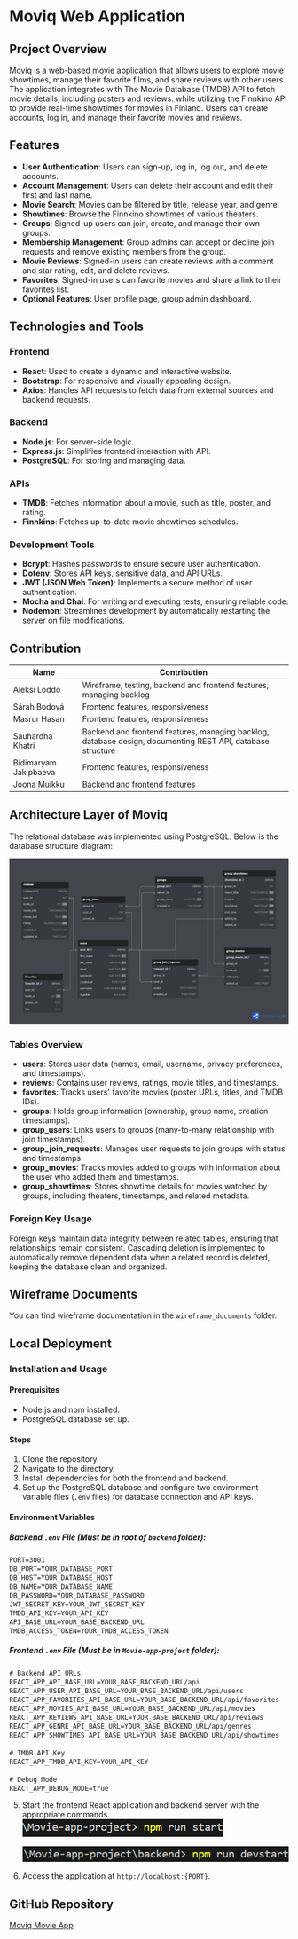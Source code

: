 # Moviq Web Application

## Project Overview

Moviq is a web-based movie application that allows users to explore movie showtimes, manage their favorite films, and share reviews with other users. The application integrates with The Movie Database (TMDB) API to fetch movie details, including posters and reviews. while utilizing the Finnkino API to provide real-time showtimes for movies in Finland. Users can create accounts, log in, and manage their favorite movies and reviews.

## Features

- **User Authentication**: Users can sign-up, log in, log out, and delete accounts.
- **Account Management**: Users can delete their account and edit their first and last name.
- **Movie Search**: Movies can be filtered by title, release year, and genre.
- **Showtimes**: Browse the Finnkino showtimes of various theaters.
- **Groups**: Signed-up users can join, create, and manage their own groups.
- **Membership Management**: Group admins can accept or decline join requests and remove existing members from the group.
- **Movie Reviews**: Signed-in users can create reviews with a comment and star rating, edit, and delete reviews.
- **Favorites**: Signed-in users can favorite movies and share a link to their favorites list.
- **Optional Features**: User profile page, group admin dashboard.

## Technologies and Tools

### Frontend

- **React**: Used to create a dynamic and interactive website.
- **Bootstrap**: For responsive and visually appealing design.
- **Axios**: Handles API requests to fetch data from external sources and backend requests.

### Backend

- **Node.js**: For server-side logic.
- **Express.js**: Simplifies frontend interaction with API.
- **PostgreSQL**: For storing and managing data.

### APIs

- **TMDB**: Fetches information about a movie, such as title, poster, and rating.
- **Finnkino**: Fetches up-to-date movie showtimes schedules.

### Development Tools

- **Bcrypt**: Hashes passwords to ensure secure user authentication.
- **Dotenv**: Stores API keys, sensitive data, and API URLs.
- **JWT (JSON Web Token)**: Implements a secure method of user authentication.
- **Mocha and Chai**: For writing and executing tests, ensuring reliable code.
- **Nodemon**: Streamlines development by automatically restarting the server on file modifications.

## Contribution

| Name                | Contribution                                                                 |
|---------------------|-----------------------------------------------------------------------------|
| Aleksi Loddo        | Wireframe, testing, backend and frontend features, managing backlog         |
| Sárah Bodová        | Frontend features, responsiveness                                            |
| Masrur Hasan        | Frontend features, responsiveness                                            |
| Sauhardha Khatri    | Backend and frontend features, managing backlog, database design, documenting REST API, database structure |
| Bidimaryam Jakipbaeva | Frontend features, responsiveness                                          |
| Joona Muikku        | Backend and frontend features                                                |

## Architecture Layer of Moviq

The relational database was implemented using PostgreSQL. Below is the database structure diagram:

![Database Diagram](images/Database_Schema.png)

### Tables Overview

- **users**: Stores user data (names, email, username, privacy preferences, and timestamps).
- **reviews**: Contains user reviews, ratings, movie titles, and timestamps.
- **favorites**: Tracks users' favorite movies (poster URLs, titles, and TMDB IDs).
- **groups**: Holds group information (ownership, group name, creation timestamps).
- **group_users**: Links users to groups (many-to-many relationship with join timestamps).
- **group_join_requests**: Manages user requests to join groups with status and timestamps.
- **group_movies**: Tracks movies added to groups with information about the user who added them and timestamps.
- **group_showtimes**: Stores showtime details for movies watched by groups, including theaters, timestamps, and related metadata.

### Foreign Key Usage

Foreign keys maintain data integrity between related tables, ensuring that relationships remain consistent. Cascading deletion is implemented to automatically remove dependent data when a related record is deleted, keeping the database clean and organized.

## Wireframe Documents

You can find wireframe documentation in the `wireframe_documents` folder.

## Local Deployment

### Installation and Usage

#### Prerequisites

- Node.js and npm installed.
- PostgreSQL database set up.

#### Steps

1. Clone the repository.
2. Navigate to the directory.
3. Install dependencies for both the frontend and backend.
4. Set up the PostgreSQL database and configure two environment variable files (`.env` files) for database connection and API keys.

#### Environment Variables

##### Backend `.env` File (Must be in root of `backend` folder):

```
PORT=3001
DB_PORT=YOUR_DATABASE_PORT
DB_HOST=YOUR_DATABASE_HOST
DB_NAME=YOUR_DATABASE_NAME
DB_PASSWORD=YOUR_DATABASE_PASSWORD
JWT_SECRET_KEY=YOUR_JWT_SECRET_KEY
TMDB_API_KEY=YOUR_API_KEY
API_BASE_URL=YOUR_BASE_BACKEND_URL
TMDB_ACCESS_TOKEN=YOUR_TMDB_ACCESS_TOKEN
```

##### Frontend `.env` File (Must be in `Movie-app-project` folder):

```
# Backend API URLs
REACT_APP_API_BASE_URL=YOUR_BASE_BACKEND_URL/api
REACT_APP_USER_API_BASE_URL=YOUR_BASE_BACKEND_URL/api/users
REACT_APP_FAVORITES_API_BASE_URL=YOUR_BASE_BACKEND_URL/api/favorites
REACT_APP_MOVIES_API_BASE_URL=YOUR_BASE_BACKEND_URL/api/movies
REACT_APP_REVIEWS_API_BASE_URL=YOUR_BASE_BACKEND_URL/api/reviews
REACT_APP_GENRE_API_BASE_URL=YOUR_BASE_BACKEND_URL/api/genres
REACT_APP_SHOWTIMES_API_BASE_URL=YOUR_BASE_BACKEND_URL/api/showtimes

# TMDB API Key
REACT_APP_TMDB_API_KEY=YOUR_API_KEY

# Debug Mode
REACT_APP_DEBUG_MODE=true
```

5. Start the frontend React application and backend server with the appropriate commands.
   ![frontend command](images/front-end-command.png)

   ![backend command](images/back-end-command.png)
   
6. Access the application at `http://localhost:{PORT}`.

## GitHub Repository

[Moviq Movie App](https://github.com/Group-10-movie-app/Moviq-movie-app.git)
